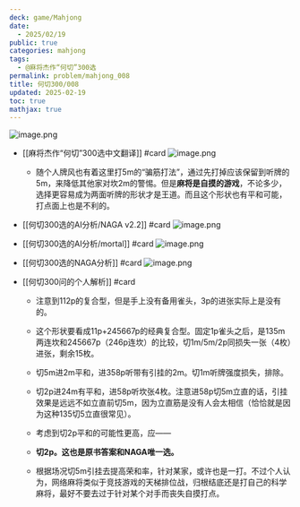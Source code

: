 ```yaml
---
deck: game/Mahjong
date:
  - 2025/02/19
public: true
categories: mahjong
tags:
  - @麻将杰作“何切”300选
permalink: problem/mahjong_008
title: 何切300/008
updated: 2025-02-19
toc: true
mathjax: true
---
```


![image.png](/assets/image_1739976135743_0.png)

  + [[麻将杰作“何切”300选中文翻译]] #card
![image.png](/assets/image_1739976259458_0.png)

    + 随个人牌风也有着这里打5m的“骗筋打法”，通过先打掉应该保留到听牌的5m，来降低其他家对坎2m的警惕。但是**麻将是自摸的游戏**，不论多少，选择更容易成为两面听牌的形状才是王道。而且这个形状也有平和可能，打点面上也是不利的。

  + [[何切300选的AI分析/NAGA v2.2]] #card
![image.png](/assets/image_1739976143219_0.png)

  + [[何切300选的AI分析/mortal]] #card
![image.png](/assets/image_1739976151099_0.png)

  + [[何切300选的NAGA分析]] #card
![image.png](/assets/image_1739976218930_0.png)

  + [[何切300问的个人解析]] #card
    + 注意到112p的复合型，但是手上没有备用雀头，3p的进张实际上是没有的。

    + 这个形状要看成11p+245667p的经典复合型。固定1p雀头之后，是135m两连坎和245667p（246p连坎）的比较，切1m/5m/2p同损失一张（4枚）进张，剩余15枚。

    + 切5m进2m平和，进358p听带有引挂的2m。切1m听牌强度损失，排除。

    + 切2p进24m有平和，进58p听坎张4枚。注意进58p切5m立直的话，引挂效果是远远不如立直前切5m，因为立直筋是没有人会太相信（恰恰就是因为这种135切5立直很常见）。

    + 考虑到切2p平和的可能性更高，应——

    + **切2p。这也是原书答案和NAGA唯一选。**

    + 根据场况切5m引挂去提高荣和率，针对某家，或许也是一打。不过个人认为，网络麻将类似于竞技游戏的天梯排位战，归根结底还是打自己的科学麻将，最好不要去过于针对某个对手而丧失自摸打点。

